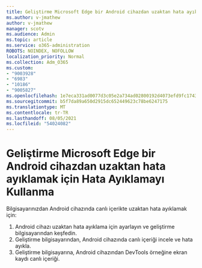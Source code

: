 ```yaml
---
title: Geliştirme Microsoft Edge bir Android cihazdan uzaktan hata ayıklamak için Hata Ayıklamayı Kullanma
ms.author: v-jmathew
author: v-jmathew
manager: scotv
ms.audience: Admin
ms.topic: article
ms.service: o365-administration
ROBOTS: NOINDEX, NOFOLLOW
localization_priority: Normal
ms.collection: Adm_O365
ms.custom:
- "9003928"
- "6983"
- "10186"
- "9005827"
ms.openlocfilehash: 1e7eca331ad0077d3c05e2a734ad02800192d4073efd9fc17431e11b7e691883
ms.sourcegitcommit: b5f7da89a650d2915dc652449623c78be6247175
ms.translationtype: MT
ms.contentlocale: tr-TR
ms.lasthandoff: 08/05/2021
ms.locfileid: "54024082"
---
```

# <a name="use-microsoft-edge-to-remotely-debug-an-android-device-from-a-development-computer"></a>Geliştirme Microsoft Edge bir Android cihazdan uzaktan hata ayıklamak için Hata Ayıklamayı Kullanma

Bilgisayarınızdan Android cihazında canlı içerikte uzaktan hata ayıklamak için:

1. Android cihazı uzaktan hata ayıklama için ayarlayın ve geliştirme bilgisayarından keşfedin.
2. Geliştirme bilgisayarından, Android cihazında canlı içeriği incele ve hata ayıkla.
3. Geliştirme bilgisayarına, Android cihazından DevTools örneğine ekran kaydı canlı içeriği.
